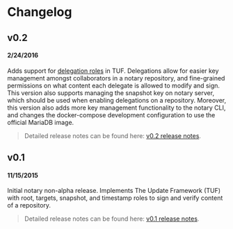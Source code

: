 <!--[metadata]>
+++
title = "Notary Changelog"
description = "Notary release changelog"
keywords = ["docker, notary, changelog, notary changelog, notary releases, releases, notary versions, versions"]
[menu.main]
parent="mn_notary"
weight=6
+++
<![end-metadata]-->

# Changelog

## v0.2
#### 2/24/2016
Adds support for [delegation roles](https://github.com/theupdateframework/tuf/blob/develop/docs/tuf-spec.txt#L387) in TUF.
Delegations allow for easier key management amongst collaborators in a notary repository, and fine-grained permissions on what content each delegate is allowed to modify and sign.
This version also supports managing the snapshot key on notary server, which should be used when enabling delegations on a repository.
Moreover, this version also adds more key management functionality to the notary CLI, and changes the docker-compose development configuration to use the official MariaDB image.

> Detailed release notes can be found here: [v0.2 release notes](https://github.com/docker/notary/releases/tag/v0.2.0).

## v0.1
#### 11/15/2015
Initial notary non-alpha release.
Implements The Update Framework (TUF) with root, targets, snapshot, and timestamp roles to sign and verify content of a repository.

> Detailed release notes can be found here: [v0.1 release notes](https://github.com/docker/notary/releases/tag/v0.1).